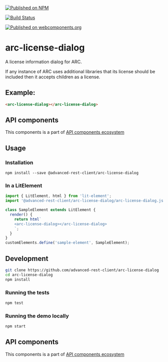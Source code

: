 [![Published on NPM](https://img.shields.io/npm/v/@advanced-rest-client/arc-license-dialog.svg)](https://www.npmjs.com/package/@advanced-rest-client/arc-license-dialog)

[![Build Status](https://travis-ci.org/advanced-rest-client/arc-license-dialog.svg?branch=stage)](https://travis-ci.org/advanced-rest-client/arc-license-dialog)

[![Published on webcomponents.org](https://img.shields.io/badge/webcomponents.org-published-blue.svg)](https://www.webcomponents.org/element/advanced-rest-client/arc-license-dialog)

# arc-license-dialog

A license information dialog for ARC.

If any instance of ARC uses additional libraries that its license should be included then it accepts children as a license.

## Example:

```html
<arc-license-dialog></arc-license-dialog>
```

## API components

This components is a part of [API components ecosystem](https://elements.advancedrestclient.com/)

## Usage

### Installation
```
npm install --save @advanced-rest-client/arc-license-dialog
```

### In a LitElement

```js
import { LitElement, html } from 'lit-element';
import '@advanced-rest-client/arc-license-dialog/arc-license-dialog.js';

class SampleElement extends LitElement {
  render() {
    return html`
    <arc-license-dialog></arc-license-dialog>
    `;
  }
}
customElements.define('sample-element', SampleElement);
```

## Development

```sh
git clone https://github.com/advanced-rest-client/arc-license-dialog
cd arc-license-dialog
npm install
```

### Running the tests

```sh
npm test
```

### Running the demo locally

```sh
npm start
```

## API components

This components is a part of [API components ecosystem](https://elements.advancedrestclient.com/)
